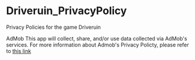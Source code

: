 # Driveruin_PrivacyPolicy
Privacy Policies for the game Driveruin

AdMob
This app will collect, share, and/or use data collected via AdMob's services. For more information about Admob's Privacy Policty, please refer to [this link](http://www.google.com/policies/privacy/partners/)
